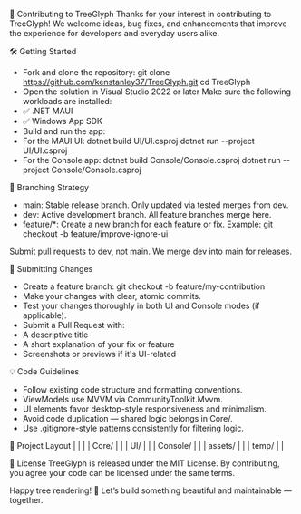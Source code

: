 🤝 Contributing to TreeGlyph
Thanks for your interest in contributing to TreeGlyph! We welcome ideas, bug fixes, and enhancements that improve the experience for developers and everyday users alike.

🛠 Getting Started
- Fork and clone the repository:
git clone https://github.com/kenstanley37/TreeGlyph.git
cd TreeGlyph
- Open the solution in Visual Studio 2022 or later
Make sure the following workloads are installed:
- ✅ .NET MAUI
- ✅ Windows App SDK
- Build and run the app:
- For the MAUI UI:
dotnet build UI/UI.csproj
dotnet run --project UI/UI.csproj
- For the Console app:
dotnet build Console/Console.csproj
dotnet run --project Console/Console.csproj



🌿 Branching Strategy
- main: Stable release branch. Only updated via tested merges from dev.
- dev: Active development branch. All feature branches merge here.
- feature/*: Create a new branch for each feature or fix.
Example:
git checkout -b feature/improve-ignore-ui


Submit pull requests to dev, not main. We merge dev into main for releases.

🧪 Submitting Changes
- Create a feature branch:
git checkout -b feature/my-contribution
- Make your changes with clear, atomic commits.
- Test your changes thoroughly in both UI and Console modes (if applicable).
- Submit a Pull Request with:
- A descriptive title
- A short explanation of your fix or feature
- Screenshots or previews if it's UI-related

💡 Code Guidelines
- Follow existing code structure and formatting conventions.
- ViewModels use MVVM via CommunityToolkit.Mvvm.
- UI elements favor desktop-style responsiveness and minimalism.
- Avoid code duplication — shared logic belongs in Core/.
- Use .gitignore-style patterns consistently for filtering logic.

📁 Project Layout
|  |  | 
| Core/ |  | 
| UI/ |  | 
| Console/ |  | 
| assets/ |  | 
| temp/ |  | 



📄 License
TreeGlyph is released under the MIT License.
By contributing, you agree your code can be licensed under the same terms.

Happy tree rendering! 🌲
Let’s build something beautiful and maintainable — together.

